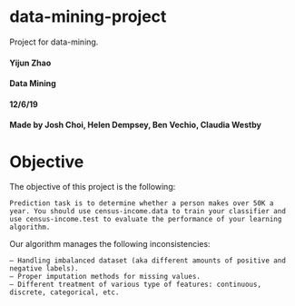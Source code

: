 # data-mining-project
Project for data-mining.

#### Yijun Zhao
#### Data Mining
#### 12/6/19
#### Made by Josh Choi, Helen Dempsey, Ben Vechio, Claudia Westby

# Objective
The objective of this project is the following:
```
Prediction task is to determine whether a person makes over 50K a year. You should use census-income.data to train your classifier and use census-income.test to evaluate the performance of your learning algorithm.
```
Our algorithm manages the following inconsistencies:
```
– Handling imbalanced dataset (aka different amounts of positive and negative labels).
– Proper imputation methods for missing values.
– Different treatment of various type of features: continuous, discrete, categorical, etc.
```

